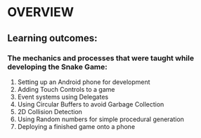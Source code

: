 # OVERVIEW

## Learning outcomes:

### The mechanics and processes that were taught while developing the Snake Game:

1. Setting up an Android phone for development
2. Adding Touch Controls to a game
3. Event systems using Delegates
4. Using Circular Buffers to avoid Garbage Collection
5. 2D Collision Detection
6. Using Random numbers for simple procedural generation
7. Deploying a finished game onto a phone
